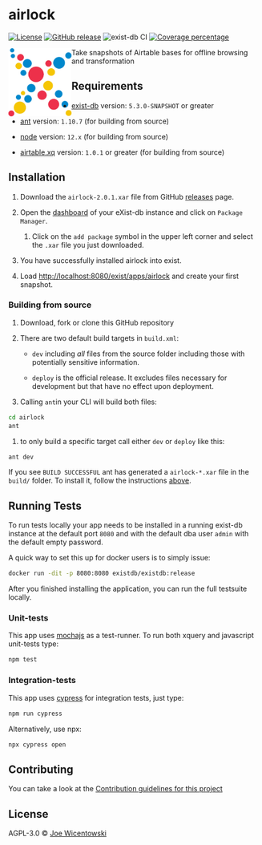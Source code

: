 # airlock

[![License][license-img]][license-url]
[![GitHub release][release-img]][release-url]
![exist-db CI](https://github.com/joewiz/airlock/workflows/exist-db%20CI/badge.svg)
[![Coverage percentage][coveralls-image]][coveralls-url]

<img src="icon.png" align="left" width="25%"/>

Take snapshots of Airtable bases for offline browsing and transformation

## Requirements

*   [exist-db](http://exist-db.org/exist/apps/homepage/index.html) version: `5.3.0-SNAPSHOT` or greater

*   [ant](http://ant.apache.org) version: `1.10.7` \(for building from source\)

*   [node](http://nodejs.org) version: `12.x` \(for building from source\)

*   [airtable.xq](https://github.com/joewiz/airtable.xq) version: `1.0.1` or greater \(for building from source\)
    

## Installation

1.  Download  the `airlock-2.0.1.xar` file from GitHub [releases](https://github.com/joewiz/airlock/releases) page.

2.  Open the [dashboard](http://localhost:8080/exist/apps/dashboard/index.html) of your eXist-db instance and click on `Package Manager`.

    1.  Click on the `add package` symbol in the upper left corner and select the `.xar` file you just downloaded.

3.  You have successfully installed airlock into exist.

4.  Load <http://localhost:8080/exist/apps/airlock> and create your first snapshot.

### Building from source

1.  Download, fork or clone this GitHub repository
2.  There are two default build targets in `build.xml`:
    *   `dev` including *all* files from the source folder including those with potentially sensitive information.
  
    *   `deploy` is the official release. It excludes files necessary for development but that have no effect upon deployment.
  
3.  Calling `ant`in your CLI will build both files:
  
```bash
cd airlock
ant
```

   1. to only build a specific target call either `dev` or `deploy` like this:
   ```bash   
   ant dev
   ```   

If you see `BUILD SUCCESSFUL` ant has generated a `airlock-*.xar` file in the `build/` folder. To install it, follow the instructions [above](#installation).



## Running Tests

To run tests locally your app needs to be installed in a running exist-db instance at the default port `8080` and with the default dba user `admin` with the default empty password.

A quick way to set this up for docker users is to simply issue:

```bash
docker run -dit -p 8080:8080 existdb/existdb:release
```

After you finished installing the application, you can run the full testsuite locally.

### Unit-tests

This app uses [mochajs](https://mochajs.org) as a test-runner. To run both xquery and javascript unit-tests type:

```bash
npm test
```

### Integration-tests

This app uses [cypress](https://www.cypress.io) for integration tests, just type:

```bash
npm run cypress
```

Alternatively, use npx:

```bash
npx cypress open
```


## Contributing

You can take a look at the [Contribution guidelines for this project](.github/CONTRIBUTING.md)

## License

AGPL-3.0 © [Joe Wicentowski](https://joewiz.org)

[license-img]: https://img.shields.io/badge/license-AGPL%20v3-blue.svg
[license-url]: https://www.gnu.org/licenses/agpl-3.0
[release-img]: https://img.shields.io/badge/release-1.0.0-green.svg
[release-url]: https://github.com/joewiz/airlock/releases/latest
[coveralls-image]: https://coveralls.io/repos/joewiz/airlock/badge.svg
[coveralls-url]: https://coveralls.io/r/joewiz/airlock
